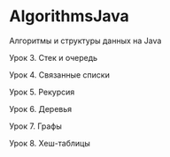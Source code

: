 #  AlgorithmsJava

Алгоритмы и структуры данных на Java

Урок 3. Стек и очередь

Урок 4. Связанные списки

Урок 5. Рекурсия

Урок 6. Деревья

Урок 7. Графы

Урок 8. Хеш-таблицы
